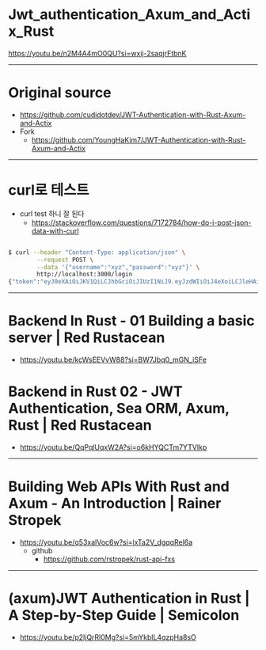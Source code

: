 # Jwt_authentication_Axum_and_Actix_Rust
https://youtu.be/n2M4A4mO0QU?si=wxij-2saqjrFtbnK

<hr>

# Original source
- https://github.com/cudidotdev/JWT-Authentication-with-Rust-Axum-and-Actix
- Fork
  - https://github.com/YoungHaKim7/JWT-Authentication-with-Rust-Axum-and-Actix


<hr/>

# curl로 테스트

- curl test 하니 잘 된다
  - https://stackoverflow.com/questions/7172784/how-do-i-post-json-data-with-curl

```bash

$ curl --header "Content-Type: application/json" \
        --request POST \
        --data '{"username":"xyz","password":"xyz"}' \
        http://localhost:3000/login
{"token":"eyJ0eXAiOiJKV1QiLCJhbGciOiJIUzI1NiJ9.eyJzdWIiOiJ4eXoiLCJleHAiOjE3MjgxOTYwNzN9._lTFxkiMc1zucEmPmfn-WY_feLgXxN5GKql0XiW6k7A"}⏎    
```


<hr />

# Backend In Rust - 01 Building a basic server | Red Rustacean 
- https://youtu.be/kcWsEEVvW88?si=BW7Jbq0_mGN_iSFe

# Backend in Rust 02 - JWT Authentication, Sea ORM, Axum, Rust | Red Rustacean 
- https://youtu.be/QqPqlUqxW2A?si=o6kHYQCTm7YTVIkp

<hr />

# Building Web APIs With Rust and Axum - An Introduction | Rainer Stropek
- https://youtu.be/q53xalVoc6w?si=lxTa2V_dgqqRel6a
  - github
    - https://github.com/rstropek/rust-api-fxs

<hr />

# (axum)JWT Authentication in Rust | A Step-by-Step Guide | Semicolon
- https://youtu.be/p2ljQrRl0Mg?si=5mYkblL4qzpHa8sO
